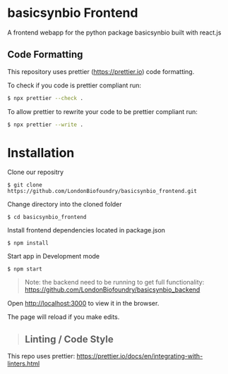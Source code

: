 # basicsynbio Frontend

A frontend webapp for the python package basicsynbio built with react.js

## Code Formatting

This repository uses prettier (https://prettier.io) code formatting.

To check if you code is prettier compliant run:

```bash
$ npx prettier --check .
```

To allow prettier to rewrite your code to be prettier compliant run:

```bash
$ npx prettier --write .
```

# Installation

Clone our repositry

`$ git clone https://github.com/LondonBiofoundry/basicsynbio_frontend.git`

Change directory into the cloned folder

`$ cd basicsynbio_frontend`

Install frontend dependencies located in package.json

`$ npm install`

Start app in Development mode

`$ npm start`

> Note: the backend need to be running to get full functionality: https://github.com/LondonBiofoundry/basicsynbio_backend

Open [http://localhost:3000](http://localhost:3000) to view it in the browser.

The page will reload if you make edits.

> ## Linting / Code Style

This repo uses prettier: https://prettier.io/docs/en/integrating-with-linters.html

